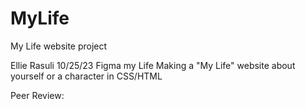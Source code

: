 # MyLife
My Life website project

Ellie Rasuli
10/25/23
Figma my Life
Making a "My Life" website about yourself or a character in CSS/HTML

Peer Review:
